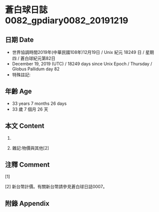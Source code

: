 # 蒼白球日誌0082_gpdiary0082_20191219 #

## 日期 Date ##

* 世界協調時間2019年(中華民國108年)12月19日 / Unix 紀元 18249 日 / 星期四 / 蒼白球紀元第82日
* December 19, 2019 (UTC) / 18249 days since Unix Epoch / Thursday / Globus Pallidum day 82
* 特殊註記:

## 年齡 Age ##

* 33 years 7 months 26 days
* 33 歲 7 個月 26 天

## 本文 Content ##

1. 

    
2. 雜記:物價與其他[2]

    

## 注釋 Comment ##

[1] 


[2] 新台幣計價。有關新台幣請參見蒼白球日誌0007。



## 附錄 Appendix ##

